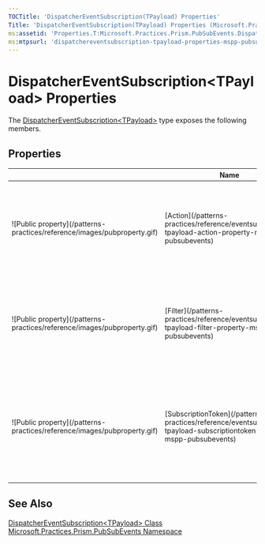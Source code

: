 ```yaml
---
TOCTitle: 'DispatcherEventSubscription(TPayload) Properties'
Title: 'DispatcherEventSubscription(TPayload) Properties (Microsoft.Practices.Prism.PubSubEvents)'
ms:assetid: 'Properties.T:Microsoft.Practices.Prism.PubSubEvents.DispatcherEventSubscription\`1'
ms:mtpsurl: 'dispatchereventsubscription-tpayload-properties-mspp-pubsubevents.md'
---
```


# DispatcherEventSubscription&lt;TPayload&gt; Properties

The [DispatcherEventSubscription&lt;TPayload&gt;](/patterns-practices/reference/dispatchereventsubscription-tpayload-class-mspp-pubsubevents) type exposes the following members.

## Properties

<table>

<thead>
<tr class="header">
<th> </th>
<th>Name</th>
<th>Description</th>
</tr>
</thead>
<tbody>
<tr class="odd">
<td>![Public property](/patterns-practices/reference/images/pubproperty.gif)</td>
<td>[Action](/patterns-practices/reference/eventsubscription-tpayload-action-property-mspp-pubsubevents)</td>
<td><div class="summary">
            Gets the target [Action&lt;T&gt;](http://msdn.microsoft.com/en-us/library/018hxwa8) that is referenced by the [IDelegateReference](/patterns-practices/reference/idelegatereference-interface-mspp-pubsubevents).
            </div>
(Inherited from [EventSubscription&lt;TPayload&gt;](/patterns-practices/reference/eventsubscription-tpayload-class-mspp-pubsubevents).)
</td>


</div>

</tr>
<tr class="even">
<td>![Public property](/patterns-practices/reference/images/pubproperty.gif)</td>
<td>[Filter](/patterns-practices/reference/eventsubscription-tpayload-filter-property-mspp-pubsubevents)</td>
<td><div class="summary">
    Gets the target [Predicate&lt;T&gt;](http://msdn.microsoft.com/en-us/library/bfcke1bz) that is referenced by the [IDelegateReference](/patterns-practices/reference/idelegatereference-interface-mspp-pubsubevents).
</div>



</div>
(Inherited from [EventSubscription&lt;TPayload&gt;](/patterns-practices/reference/eventsubscription-tpayload-class-mspp-pubsubevents).)</td>
</tr>
<tr class="odd">
<td>![Public property](/patterns-practices/reference/images/pubproperty.gif)</td>
<td>[SubscriptionToken](/patterns-practices/reference/eventsubscription-tpayload-subscriptiontoken-property-mspp-pubsubevents)</td>
<td><div class="summary">
Gets or sets a [SubscriptionToken](/patterns-practices/reference/eventsubscription-tpayload-subscriptiontoken-property-mspp-pubsubevents) that identifies this [IEventSubscription](/patterns-practices/reference/mspp-mvvm-namespace.ieventsubscription).
</div>
(Inherited from [EventSubscription&lt;TPayload&gt;](/patterns-practices/reference/eventsubscription-tpayload-class-mspp-pubsubevents).)</td>
</tr>
</tbody>
</table>

## See Also

[DispatcherEventSubscription&lt;TPayload&gt; Class](/patterns-practices/reference/dispatchereventsubscription-tpayload-class-mspp-pubsubevents)<br/>
[Microsoft.Practices.Prism.PubSubEvents Namespace](/patterns-practices/reference/mspp-pubsubevents-namespace)<br/>